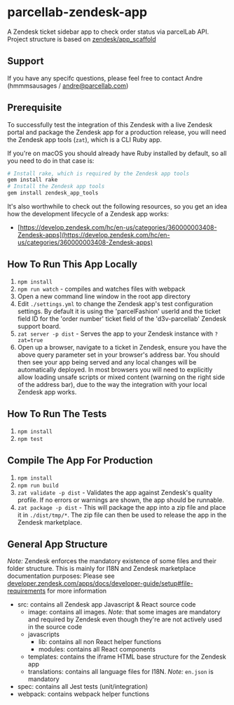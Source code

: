 # parcellab-zendesk-app

A Zendesk ticket sidebar app to check order status via parcelLab API.
Project structure is based on [zendesk/app_scaffold](https://github.com/zendesk/app_scaffold)

## Support

If you have any specifc questions, please feel free to contact Andre (hmmmsausages / andre@parcellab.com)

## Prerequisite

To successfully test the integration of this Zendesk with a live Zendesk portal and package the Zendesk app for a production release, you will need the Zendesk app tools (`zat`), which is a CLI Ruby app.

If you're on macOS you should already have Ruby installed by default, so all you need to do in that case is:

```bash
# Install rake, which is required by the Zendesk app tools
gem install rake
# Install the Zendesk app tools
gem install zendesk_app_tools
```

It's also worthwhile to check out the following resources, so you get an idea how the development lifecycle of a Zendesk app works:

- [https://develop.zendesk.com/hc/en-us/categories/360000003408-Zendesk-apps](https://develop.zendesk.com/hc/en-us/categories/360000003408-Zendesk-apps)

## How To Run This App Locally

1. `npm install`
1. `npm run watch` - compiles and watches files with webpack
1. Open a new command line window in the root app directory
1. Edit `./settings.yml` to change the Zendesk app's test configuration settings. By default it is using the 'parcelFashion' userId and the ticket field ID for the 'order number' ticket field of the 'd3v-parcellab' Zendesk support board.
1. `zat server -p dist` - Serves the app to your Zendesk instance with `?zat=true`
1. Open up a browser, navigate to a ticket in Zendesk, ensure you have the above query parameter set in your browser's address bar. You should then see your app being served and any local changes will be automatically deployed. In most browsers you will need to explicitly allow loading unsafe scripts or mixed content (warning on the right side of the address bar), due to the way the integration with your local Zendesk app works.

## How To Run The Tests

1. `npm install`
1. `npm test`

## Compile The App For Production

1. `npm install`
1. `npm run build`
1. `zat validate -p dist` - Validates the app against Zendesk's quality profile. If no errors or warnings are shown, the app should be runnable.
1. `zat package -p dist` - This will package the app into a zip file and place it in `./dist/tmp/*`. The zip file can then be used to release the app in the Zendesk marketplace.

## General App Structure

*Note:* Zendesk enforces the mandatory existence of some files and their folder structure. This is mainly for I18N and Zendesk marketplace documentation purposes: Please see [developer.zendesk.com/apps/docs/developer-guide/setup#file-requirements](https://developer.zendesk.com/apps/docs/developer-guide/setup#file-requirements) for more information

- src: contains all Zendesk app Javascript & React source code
  - image: contains all images. *Note:* that some images are mandatory and required by Zendesk even though they're are not actively used in the source code
  - javascripts
    - lib: contains all non React helper functions
    - modules: contains all React components
  - templates: contains the iframe HTML base structure for the Zendesk app
  - translations: contains all language files for I18N. *Note:* `en.json` is mandatory
- spec: contains all Jest tests (unit/integration)
- webpack: contains webpack helper functions
